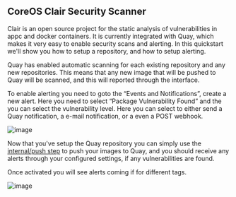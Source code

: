 ## CoreOS Clair Security Scanner

Clair is an open source project for the static analysis of vulnerabilities in appc and docker containers. It is currently integrated with Quay, which makes it very easy to enable security scans and alerting. In this quickstart we'll show you how to setup a repository, and how to setup alerting.

Quay has enabled automatic scanning for each existing repository and any new repositories. This means that any new image that will be pushed to Quay will be scanned, and this will reported through the interface.

To enable alerting you need to goto the “Events and Notifications”, create a new alert. Here you need to select “Package Vulnerability Found” and the you can select the vulnerability level. Here you can select to either send a Quay notification, a e-mail notification, or a even a POST webhook.

![image](/images/clair-scanner.png)

Now that you've setup the Quay repository you can simply use the [internal/push step](http://devcenter.wercker.com/docs/containers/pushing-containers.html#quay) to push your images to Quay, and you should receive any alerts through your configured settings, if any vulnerabilities are found.

Once activated you will see alerts coming if for different tags.

![image](/images/danger.png)

